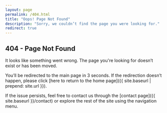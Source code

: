 ```yaml
---
layout: page
permalink: /404.html
title: "Oops! Page Not Found"
description: "Sorry, we couldn’t find the page you were looking for."
redirect: true
---
```


## 404 - Page Not Found

It looks like something went wrong. The page you're looking for doesn’t exist or has been moved.

You’ll be redirected to the main page in 3 seconds. If the redirection doesn’t happen, please click [here to return to the home page]({{ site.baseurl | prepend: site.url }}).

If the issue persists, feel free to contact us through the [contact page]({{ site.baseurl }}/contact) or explore the rest of the site using the navigation menu.

